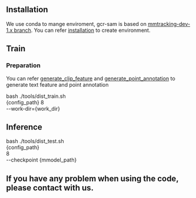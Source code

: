 ## Installation
We use conda to mange enviroment, gcr-sam is based on [mmtracking-dev-1.x branch](https://github.com/open-mmlab/mmtracking/tree/dev-1.x). You can refer [installation](https://github.com/open-mmlab/mmtracking/blob/dev-1.x/docs/en/get_started.md) to create environment.
## Train
### Preparation
You can refer [generate_clip_feature](https://github.com/kuiran/GCR-SAM/blob/main/utils/dump_clip_features.py) and [generate_point_annotation](https://github.com/kuiran/GCR-SAM/blob/main/utils/huicv/coarse_utils/noise_data_mask_utils1.py) to generate text feature and point annotation

bash ./tools/dist_train.sh \
    {config_path} 8 \
    --work-dir={work_dir}
## Inference
  bash ./tools/dist_test.sh \
      {config_path} \
      8 \
      --checkpoint {mmodel_path} 
## If you have any problem when using the code, please contact with us.